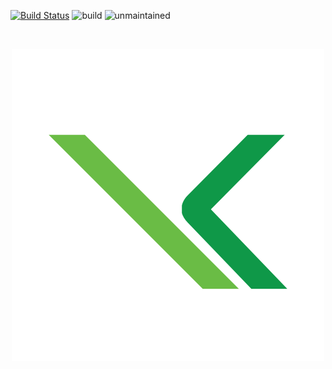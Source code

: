  
[![Build
Status](https://travis-ci.org/jswanner/markdown-buttons.svg?branch=master)](https://travis-ci.org/jswanner/markdown-buttons)
![build](http://img.shields.io/badge/build-passing-success.png)
![unmaintained](http://img.shields.io/badge/status-unmaintained-red.png)
 
⠀⠀⠀⠀<p align="center">
      ![](images/home/k-shop.png)
     </p>
